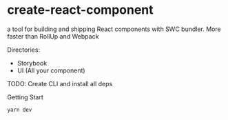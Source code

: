 # create-react-component

a tool for building and shipping React components with SWC bundler. More faster than RollUp and Webpack

Directories:
- Storybook
- UI (All your component)

TODO: Create CLI and install all deps 

Getting Start
````shell
yarn dev
````